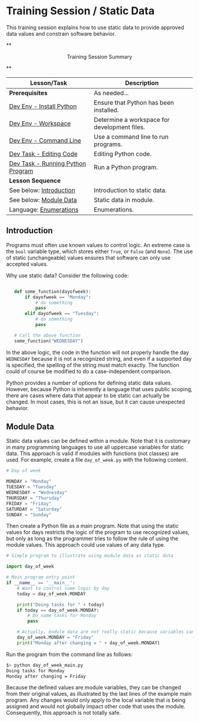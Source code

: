 # Training Session / Static Data #

This training session explains how to use static data to provide approved data values
and constrain software behavior.

**<p style="text-align: center;">
Training Session Summary
</p>**

| **Lesson/Task** | **Description** |
| -- | -- |
| **Prerequisites** | As needed... | 
| [Dev Env - Install Python](../../dev-env/python/python.md) | Ensure that Python has been installed. |
| [Dev Env - Workspace](../../dev-env/workspace/workspace.md) | Determine a workspace for development files. |
| [Dev Env - Command Line](../../dev-env/command-line/command-line.md) | Use a command line to run programs. |
| [Dev Task - Editing Code](../../dev-tasks/editing-code/editing-code.md) | Editing Python code. |
| [Dev Task - Running Python Program](../../dev-tasks/running-program/running-program.md) | Run a Python program. |
| **Lesson Sequence** | |
| See below: [Introduction](#introduction) | Introduction to static data. |
| See below: [Module Data](#module-data) | Static data in module. |
| Language: [Enumerations](../../lang/enumerations/enumerations.md) | Enumerations. |

## Introduction ##

Programs must often use known values to control logic.
An extreme case is the `bool` variable type, which stores either `True`, or `False` (and `None`).
The use of static (unchangeable) values ensures that software can only use accepted values.

Why use static data?  Consider the following code:

```python

   def some_function(dayofweek):
       if dayofweek == "Monday":
           # do something
           pass
       elif dayofweek == "Tuesday":
           # do something
           pass

   # Call the above function
   some_function("WEDNESDAY")
```

In the above logic, the code in the function will not properly handle the day `WEDNESDAY`
because it is not a recognized string,
and even if a supported day is specified, the spelling of the string must match exactly.
The function could of course be modified to do a case-independent comparison.

Python provides a number of options for defining static data values.
However, because Python is inherently a language that uses public scoping,
there are cases where data that appear to be static can actually be changed.
In most cases, this is not an issue, but it can cause unexpected behavior.

## Module Data ##

Static data values can be defined within a module.
Note that it is customary in many programming languages to use all uppercase variables for static data.
This approach is valid if modules with functions (not classes) are used.
For example, create a file `day_of_week.py` with the following content.

```python
# Day of week

MONDAY = "Monday"
TUESDAY = "Tuesday"
WEDNESDAY = "Wednesday"
THURSDAY = "Thursday"
FRIDAY = "Friday"
SATURDAY = "Saturday"
SUNDAY = "Sunday"
```

Then create a Python file as a main program.
Note that using the static values for days restricts the logic of the program
to use recognized values, but only as long as the programmer tries to follow the rule of using the module values.
This approach could use values of any data type.

```python
# Simple program to illustrate using module data as static data

import day_of_week

# Main program entry point
if __name__ == '__main__':
    # Want to control some logic by day
    today = day_of_week.MONDAY

    print("Doing tasks for " + today)
    if today == day_of_week.MONDAY:
        # Do some tasks for Monday
        pass

    # Actually, module data are not really static because variables can be modified
    day_of_week.MONDAY = "Friday"
    print("Monday after changing = " + day_of_week.MONDAY)
```

Run the program from the command line as follows:

```sh
$> python day_of_week_main.py
Doing tasks for Monday
Monday after changing = Friday
```

Because the defined values are module variables, they can be changed from
their original values, as illustrated by the last lines of the example main program.
Any changes would only apply to the local variable that is being assigned and
would not globally impact other code that uses the module.
Consequently, this approach is not totally safe.
